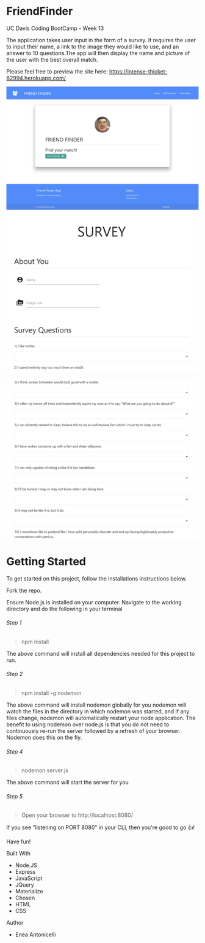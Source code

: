 # FriendFinder



UC Davis Coding BootCamp - Week 13 

The application takes user input in the form of a survey. It requires the user to input their name, a link to the image they would like to use, and an answer to 10 questions.The app will then display the name and picture of the user with the best overall match.

Please feel free to preview the site here:
https://intense-thicket-62994.herokuapp.com/

![alt text](app/public/assets/images/HomePageSS.jpg)

![alt text](app/public/assets/images/SurveyPage1SS.jpg)

![alt text](app/public/assets/images/SurveyPage2SS.jpg)

# Getting Started
To get started on this project, follow the installations instructions below.

Fork the repo.

Ensure Node.js is installed on your computer.
Navigate to the working directory and do the following in your terminal

###### Step 1
> npm install

The above command will install all dependencies needed for this project to run.


###### Step 2
> npm install -g nodemon

The above command will install nodemon globally for you
nodemon will watch the files in the directory in which nodemon was started, and if any files change, nodemon will automatically restart your node application. The benefit to using nodemon over node.js is that you do not need to continuously re-run the server followed by a refresh of your browser.
Nodemon does this on the fly.


###### Step 4
> nodemon server.js
> 
The above command will start the server for you


###### Step 5
> Open your browser to http://localhost:8080/

If you see "listening on PORT 8080" in your CLI, then you're good to go :thumbsup:!

Have fun!

Built With
* Node.JS
* Express
* JavaScript
* JQuery
* Materialize
* Chosen
* HTML
* CSS


Author
* Enea Antonicelli